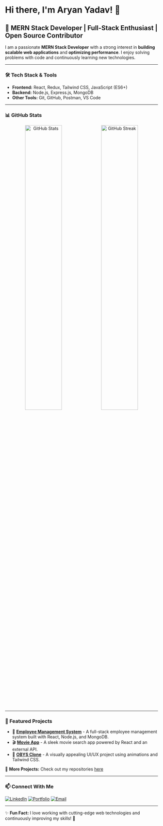 # Hi there, I'm Aryan Yadav! 👋

## 🚀 MERN Stack Developer | Full-Stack Enthusiast | Open Source Contributor

I am a passionate **MERN Stack Developer** with a strong interest in **building scalable web applications** and **optimizing performance**. I enjoy solving problems with code and continuously learning new technologies.

---

### 🛠️ Tech Stack & Tools

- **Frontend:** React, Redux, Tailwind CSS, JavaScript (ES6+)
- **Backend:** Node.js, Express.js, MongoDB
- **Other Tools:** Git, GitHub, Postman, VS Code

---

### 📊 GitHub Stats

<div align="center">
  <img src="https://github-readme-stats.vercel.app/api?username=merndeveloperaryan&show_icons=true&theme=tokyonight" alt="GitHub Stats" width="49%" />
  <img src="https://github-readme-streak-stats.herokuapp.com/?user=merndeveloperaryan&theme=tokyonight" alt="GitHub Streak" width="49%" />
</div>

---

### 🚀 Featured Projects

- 🎯 **[Employee Management System](https://github.com/merndeveloperaryan/employee-management-system)** - A full-stack employee management system built with React, Node.js, and MongoDB.
- 🎬 **[Movie App](https://github.com/merndeveloperaryan/movie-app)** - A sleek movie search app powered by React and an external API.
- 🎨 **[OBYS Clone](https://github.com/merndeveloperaryan/obys-clone)** - A visually appealing UI/UX project using animations and Tailwind CSS.

🔗 **More Projects:** Check out my repositories [here](https://github.com/merndeveloperaryan?tab=repositories)

---

### 📫 Connect With Me

[![LinkedIn](https://img.shields.io/badge/LinkedIn-0077B5?style=flat-square&logo=linkedin&logoColor=white)](https://www.linkedin.com/in/your-profile)
[![Portfolio](https://img.shields.io/badge/Portfolio-1DA1F2?style=flat-square&logo=firefox&logoColor=white)](https://yourportfolio.com)
[![Email](https://img.shields.io/badge/Email-D14836?style=flat-square&logo=gmail&logoColor=white)](mailto:your.email@example.com)

---

✨ **Fun Fact:** I love working with cutting-edge web technologies and continuously improving my skills! 🚀
